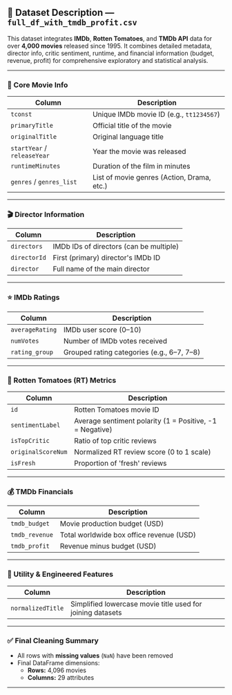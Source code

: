 ## 📄 Dataset Description — `full_df_with_tmdb_profit.csv`

This dataset integrates **IMDb**, **Rotten Tomatoes**, and **TMDb API** data for over **4,000 movies** released since 1995. It combines detailed metadata, director info, critic sentiment, runtime, and financial information (budget, revenue, profit) for comprehensive exploratory and statistical analysis.

---

### 🔢 Core Movie Info

| Column | Description |
|--------|-------------|
| `tconst` | Unique IMDb movie ID (e.g., `tt1234567`) |
| `primaryTitle` | Official title of the movie |
| `originalTitle` | Original language title |
| `startYear` / `releaseYear` | Year the movie was released |
| `runtimeMinutes` | Duration of the film in minutes |
| `genres` / `genres_list` | List of movie genres (Action, Drama, etc.) |

---

### 🎬 Director Information

| Column | Description |
|--------|-------------|
| `directors` | IMDb IDs of directors (can be multiple) |
| `directorId` | First (primary) director's IMDb ID |
| `director` | Full name of the main director |

---

### ⭐ IMDb Ratings

| Column | Description |
|--------|-------------|
| `averageRating` | IMDb user score (0–10) |
| `numVotes` | Number of IMDb votes received |
| `rating_group` | Grouped rating categories (e.g., 6–7, 7–8) |

---

### 🍅 Rotten Tomatoes (RT) Metrics

| Column | Description |
|--------|-------------|
| `id` | Rotten Tomatoes movie ID |
| `sentimentLabel` | Average sentiment polarity (1 = Positive, -1 = Negative) |
| `isTopCritic` | Ratio of top critic reviews |
| `originalScoreNum` | Normalized RT review score (0 to 1 scale) |
| `isFresh` | Proportion of 'fresh' reviews |



---

### 💰 TMDb Financials

| Column | Description |
|--------|-------------|
| `tmdb_budget` | Movie production budget (USD) |
| `tmdb_revenue` | Total worldwide box office revenue (USD) |
| `tmdb_profit` | Revenue minus budget (USD) |

---

### 🔧 Utility & Engineered Features

| Column | Description |
|--------|-------------|
| `normalizedTitle` | Simplified lowercase movie title used for joining datasets |

---

### ✅ Final Cleaning Summary

- All rows with **missing values** (`NaN`) have been removed
- Final DataFrame dimensions:
  - **Rows:** 4,096 movies
  - **Columns:** 29 attributes

---

